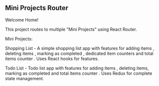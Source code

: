 ## Mini Projects Router

Welcome Home!

This project routes to multiple "Mini Projects" using React Router.

Mini Projects:

Shopping List - A simple shopping list app with features for adding items , deleting items , marking as completed , dedicated item counters and total items counter .
Uses React hooks for features.

Todo List - Todo list app with features for adding items , deleting items, marking as completed and total items counter .
Uses Redux for complete state management.
